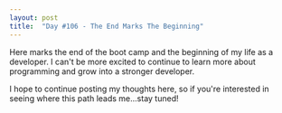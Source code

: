 ```yaml
---
layout: post
title:  "Day #106 - The End Marks The Beginning"
---
```

Here marks the end of the boot camp and the beginning of my life as a developer. I can't be more excited to continue to learn more about programming and grow into a stronger developer.

I hope to continue posting my thoughts here, so if you're interested in seeing where this path leads me...stay tuned!